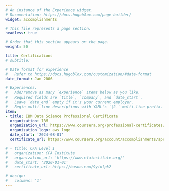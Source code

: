 ```yaml
---
# An instance of the Experience widget.
# Documentation: https://docs.hugoblox.com/page-builder/
widget: accomplishments

# This file represents a page section.
headless: true

# Order that this section appears on the page.
weight: 50

title: Certifications
# subtitle:

# Date format for experience
#   Refer to https://docs.hugoblox.com/customization/#date-format
date_format: Jan 2006

# Experiences.
#   Add/remove as many `experience` items below as you like.
#   Required fields are `title`, `company`, and `date_start`.
#   Leave `date_end` empty if it's your current employer.
#   Begin multi-line descriptions with YAML's `|2-` multi-line prefix.
item:
- title: IBM Data Science Professional Certificate
  organization: IBM
  organization_url: https://www.coursera.org/professional-certificates/ibm-data-science
  organization_logo: aws_logo
  date_start: '2024-08-01'
  certificate_url: https://www.coursera.org/account/accomplishments/specialization/SAR3AGKGIVAU

# - title: CFA Level I
#   organization: CFA Institute
#   organization_url: 'https://www.cfainstitute.org/'
#   date_start: '2020-01-01'
#   certificate_url: https://basno.com/9yiolpk2

# design:
#   columns: '1'
---
```

